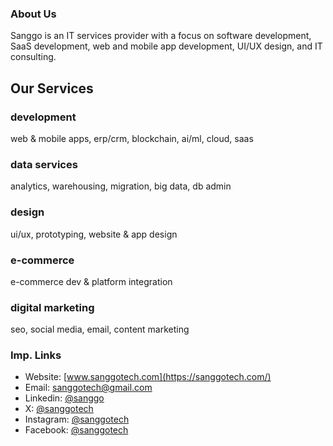### About Us
Sanggo is an IT services provider with a focus on software development, SaaS development, web and mobile app development, UI/UX design, and IT consulting.

## Our Services  

### development  
web & mobile apps, erp/crm, blockchain, ai/ml, cloud, saas  

### data services  
analytics, warehousing, migration, big data, db admin  

### design  
ui/ux, prototyping, website & app design  

### e-commerce  
e-commerce dev & platform integration  

### digital marketing  
seo, social media, email, content marketing  

### Imp. Links
- Website: [www.sanggotech.com](https://sanggotech.com/)
- Email: [sanggotech@gmail.com](mailto:sanggotech@gmail.com)
- Linkedin: [@sanggo](https://www.linkedin.com/company/sanggo)
- X: [@sanggotech](https://x.com/sanggotech)
- Instagram: [@sanggotech](https://www.instagram.com/sanggotech/)
- Facebook: [@sanggotech](https://www.facebook.com/sanggotech)

